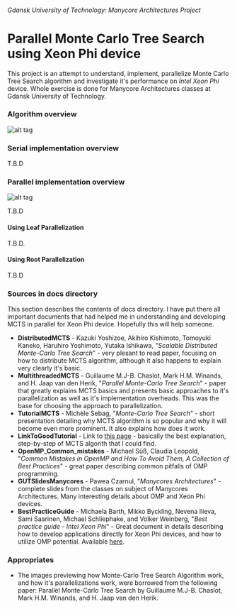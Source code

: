 ###### Gdansk University of Technology: Manycore Architectures Project

Parallel Monte Carlo Tree Search using Xeon Phi device
======

This project is an attempt to understand, implement, parallelize Monte Carlo Tree Search algorithm and investigate it's performance on _Intel Xeon Phi_ device. Whole exercise is done for Manycore Architectures classes at Gdansk University of Technology.

### Algorithm overview

![alt tag](https://raw.github.com/AleksanderGondek/GUT_Monte_Carlo_Tree_Search/master/assets/SchemeOfMCTS.png)

### Serial implementation overview

T.B.D

### Parallel implementation overview

![alt tag](https://raw.github.com/AleksanderGondek/GUT_Monte_Carlo_Tree_Search/master/assets/SchemeOfParallelMCTS.png)

T.B.D

#### Using Leaf Parallelization

T.B.D.

#### Using Root Parallelization

T.B.D

### Sources in docs directory

This section describes the contents of docs directory. I have put there all important documents that had helped me in understanding and developing MCTS in parallel for Xeon Phi device. Hopefully this will help someone. 

* **DistributedMCTS** - Kazuki Yoshizoe, Akihiro Kishimoto, Tomoyuki Kaneko, Haruhiro Yoshimoto, Yutaka Ishikawa, "_Scalable Distributed Monte-Carlo Tree Search_" - very plesant to read paper, focusing on how to distribute MCTS algorithm, although it also happens to explain very clearly it's basic.
* **MultithreadedMCTS** - Guillaume M.J-B. Chaslot, Mark H.M. Winands, and H. Jaap van den Herik, "_Parallel Monte-Carlo Tree Search_" - paper that greatly explains MCTS basics and presents basic approaches to it's parallelization as well as it's implementation overheads. This was the base for choosing the approach to parallelization.
* **TutorialMCTS** - Michèle Sebag, "_Monte-Carlo Tree Search_" - short presentation detailing why MCTS algorithm is so popular and why it will become even more prominent. It also explains how does it work.
* **LinkToGoodTutorial** - Link to [this page](http://jeffbradberry.com/posts/2015/09/intro-to-monte-carlo-tree-search/) - basically the best explanation, step-by-step of MCTS algorith that I could find. 
* **OpenMP_Common_mistakes** - Michael Süß, Claudia Leopold, "_Common Mistakes in OpenMP and How To Avoid Them, A Collection of Best Practices_" - great paper describing common pitfalls of OMP programming.
* **GUTSlidesManycores** - Pawea Czarnul, "_Manycores Architectures_" - complete slides from the classes on subject of Manycores Architectures. Many interesting details about OMP and Xeon Phi devices.
* **BestPracticeGuide** - Michaela Barth, Mikko Byckling, Nevena Ilieva, Sami Saarinen, Michael Schliephake, and Volker Weinberg, "_Best practice guide - Intel Xeon Phi_" - Great document in details describing how to develop applications directly for Xeon Phi devices, and how to utilize OMP potential. Available [here](http://www.prace-ri.eu/IMG/pdf/Best-Practice-Guide-Intel-Xeon-Phi.pdf).

### Appropriates

* The images previewing how Monte-Carlo Tree Search Algorithm work, and how it's parallelizations work, were borrowed from the following paper: Parallel Monte-Carlo Tree Search by Guillaume M.J-B. Chaslot, Mark H.M. Winands, and H. Jaap van den Herik.